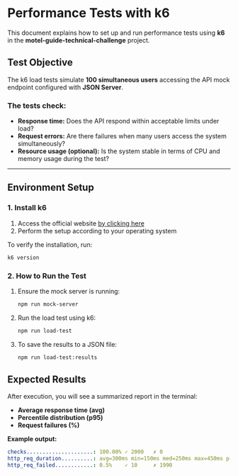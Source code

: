 # Performance Tests with k6

This document explains how to set up and run performance tests using **k6** in the **motel-guide-technical-challenge** project.

## Test Objective

The k6 load tests simulate **100 simultaneous users** accessing the API mock endpoint configured with **JSON Server**.

### **The tests check:**

- **Response time:** Does the API respond within acceptable limits under load?
- **Request errors:** Are there failures when many users access the system simultaneously?
- **Resource usage (optional):** Is the system stable in terms of CPU and memory usage during the test?

---

## **Environment Setup**

### 1. **Install k6**

1. Access the official website [by clicking here](https://grafana.com/docs/k6/latest/set-up/install-k6/)
2. Perform the setup according to your operating system

To verify the installation, run:

```bash
k6 version
```

### 2. How to Run the Test

1. Ensure the mock server is running:

   ```bash
   npm run mock-server
   ```

2. Run the load test using k6:

   ```bash
   npm run load-test
   ```

3. To save the results to a JSON file:
   ```bash
   npm run load-test:results
   ```

## **Expected Results**

After execution, you will see a summarized report in the terminal:

- **Average response time (avg)**
- **Percentile distribution (p95)**
- **Request failures (%)**

**Example output:**

```yaml
checks.....................: 100.00% ✓ 2000   ✗ 0
http_req_duration..........: avg=300ms min=150ms med=250ms max=450ms p(95)=400ms
http_req_failed............: 0.5%    ✓ 10     ✗ 1990
```
